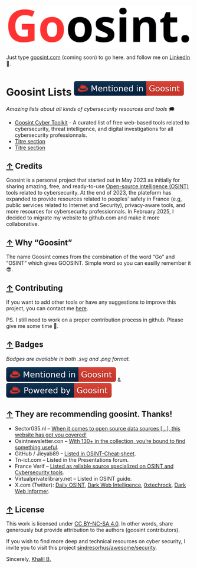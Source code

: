 [![logo-cut.jpg](media/logo-cut.jpg)](#goosint-lists)

Just type [goosint.com](https://goosint.com) (coming soon) to go here. and follow me on [LinkedIn](https://www.linkedin.com/in/khalilb/) :cowboy_hat_face:.

# Goosint Lists [![mentioned-in-badge.svg](media/mentioned-in-badge.svg)](https://github.com/khalil-b1/goosint/tree/main)
_Amazing lists about all kinds of cybersecurity resources and tools_ :right_anger_bubble:
- [Goosint Cyber Toolkit](https://github.com/khalil-b1/goosint-cyber-toolkit) - A curated list of free web-based tools related to cybersecurity, threat intelligence, and digital investigations for all cybersecurity professionnals.
- [Titre section](#section)
- [Titre section](#section)

## [↑](#goosint-lists) Credits
Goosint is a personal project that started out in May 2023 as initially for sharing amazing, free, and ready-to-use [Open-source intelligence (OSINT)](https://en.wikipedia.org/wiki/Open-source_intelligence) tools related to cybersecurity.
At the end of 2023, the plateform has expanded to provide resources related to peoples' safety in France (e.g, public services related to Internet and Security), privacy-aware tools, and more resources for cybersecurity professionnals.
In February 2025, I decided to migrate my website to github.com and make it more collaborative.

## [↑](#goosint-lists) Why “Goosint”
The name Goosint comes from the combination of the word “Go” and “OSINT” which gives GOOSINT. Simple word so you can easilly remember it :sunglasses:.

## [↑](#goosint-lists) Contributing
If you want to add other tools or have any suggestions to improve this project, you can contact me [here](https://www.linkedin.com/in/khalilb/).

PS. I still need to work on a proper contribution process in github. Please give me some time :cowboy_hat_face:.

## [↑](#goosint-lists) Badges
_Badges are available in both .svg and .png format._ 

[![mentioned-in-badge.svg](media/mentioned-in-badge.svg)](https://github.com/khalil-b1/goosint/tree/main) & [![powered-by-badge.svg](media/powered-by-badge.svg)](https://github.com/khalil-b1/goosint/tree/main)

## [↑](#goosint-lists) They are recommending goosint. Thanks!
- Sector035.nl – [When it comes to open source data sources […], this website has got you covered!](https://sector035.nl/articles/2024-04)
- Osintnewsletter.con – [With 130+ in the collection, you’re bound to find something useful](https://osintnewsletter.com/p/38).
- GitHub / Jieyab89 – [Listed in OSINT-Cheat-sheet](https://github.com/Jieyab89/OSINT-Cheat-sheet).
- Tn-ict.com – Listed in the Presentations forum.
- France Verif – [Listed as reliable source specialized on OSINT and Cybersecurity tools](https://github.com/Jieyab89/OSINT-Cheat-sheet).
- Virtualprivatelibrary.net – Listed in OSINT guide.
- X.com (Twitter): [Daily OSINT](https://x.com/DailyOsint/status/1747590109497803252), [Dark Web Intelligence](https://x.com/DailyDarkWeb/status/1750515946240844218), [0xtechrock](https://x.com/0xtechrock/status/1741032882058207739), [Dark Web Informer](https://x.com/DarkWebInformer/status/1778110804836884814?mx=2).

## [↑](#goosint-lists) License
This work is licensed under [CC BY-NC-SA 4.0](https://creativecommons.org/licenses/by-nc-sa/4.0/?ref=chooser-v1). In other words, share generously but provide attribution to the authors (goosint contributors).

If you wish to find more deep and technical resources on cyber security, I invite you to visit this project [sindresorhus/awesome/security](https://github.com/sindresorhus/awesome/tree/main?tab=readme-ov-file#security).

Sincerely, [Khalil B.](https://www.linkedin.com/in/khalilb/)
